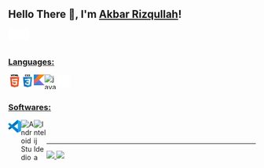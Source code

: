 ## Hello There 👋, I'm <a href="https://github.com/Akbarrzql" target="_blank">Akbar Rizqullah</a>!

<a href="https://twitter.com/akbarrzql8" target="_blank"><img align="left" alt="akbarrzql8 | Twitter" width="22px" src="https://github.com/Aakarsh-B/trying-repos/blob/master/twitter.svg" />
<a href="https://www.instagram.com/akbarrzql/" target="_blank"><img align="left" alt="akbarrzql | Instagram" width="22px" src="https://github.com/Aakarsh-B/trying-repos/blob/master/insta.svg" />

<br />
<br />

### Languages:

<img align="left" alt="HTML5" width="26px" src="https://raw.githubusercontent.com/github/explore/80688e429a7d4ef2fca1e82350fe8e3517d3494d/topics/html/html.png" />
<img align="left" alt="CSS3" width="26px" src="https://raw.githubusercontent.com/github/explore/80688e429a7d4ef2fca1e82350fe8e3517d3494d/topics/css/css.png" />
<img align="left" alt="kotlin" width="22px" src="https://raw.githubusercontent.com/github/explore/80688e429a7d4ef2fca1e82350fe8e3517d3494d/topics/kotlin/kotlin.png" />
<img align="left" alt="java" width="26px" height="30" src="https://cdn.freebiesupply.com/logos/large/2x/java-logo-png-transparent.png" />
<img align="left" alt="GitHub" width="26px" src="https://github.com/Aakarsh-B/trying-repos/blob/master/github.svg" />
<br />
<br />
  
### Softwares:

<img align="left" alt="Visual Studio Code" width="26px" src="https://raw.githubusercontent.com/github/explore/80688e429a7d4ef2fca1e82350fe8e3517d3494d/topics/visual-studio-code/visual-studio-code.png" />
<img align="left" alt="Android Studio" width="26px" src="https://encrypted-tbn0.gstatic.com/images?q=tbn:ANd9GcQ1TWXeRF1b29BsjyfAfvSFw3Wqkgi_eiZUAg&usqp=CAU" />
<img align="left" alt="Intelij Idea" width="26px" src="https://cdn.freebiesupply.com/logos/large/2x/intellij-idea-1-logo-png-transparent.png" />

<br />
<br />

---

<a href="https://github.com/AVS1508">
  <img height="180em" src="https://github-readme-stats.vercel.app/api?username=Akbarrzql&show_icons=true&theme=radical" />
  <img height="180em" src="https://github-readme-stats-eight-theta.vercel.app/api/top-langs/?username=Akbarrzql&theme=radical&layout=compact&exclude_lang=java+r" />
</a>

